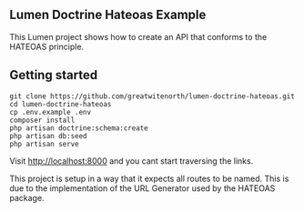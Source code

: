 ## Lumen Doctrine Hateoas Example
This Lumen project shows how to create an API that conforms to the HATEOAS principle.
 
## Getting started
```
git clone https://github.com/greatwitenorth/lumen-doctrine-hateoas.git
cd lumen-doctrine-hateoas
cp .env.example .env
composer install
php artisan doctrine:schema:create
php artisan db:seed
php artisan serve
```

Visit [http://localhost:8000](http://localhost:8000) and you cant start traversing the links.

This project is setup in a way that it expects all routes to be named. This is due to the implementation of the URL Generator used by the HATEOAS package.